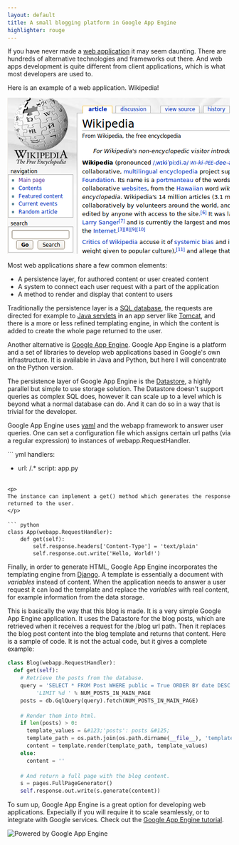 ```yaml
---
layout: default
title: A small blogging platform in Google App Engine
highlighter: rouge
---
```


<p>
If you have never made a
<a href="http://en.wikipedia.org/wiki/Web_application">web application</a>
it may seem daunting. There are hundreds of alternative technologies and
frameworks out there. And web apps development is quite different from client
applications, which is what most developers are used to.
</p>
<p>
Here is an example of a web application. Wikipedia!
</p>
<img src="/images/screenshot-wikipedia.png" alt="Screenshot of Wikipedia" />
<p>
Most web applications share a few common elements:
</p>
<ul>
<li>A persistence layer, for authored content or user created content</li>
<li>A system to connect each user request with a part of the application</li>
<li>A method to render and display that content to users</li>
</ul>
<p>
Traditionally the persistence layer is a
<a href="http://en.wikipedia.org/wiki/SQL_database">SQL database</a>,
the requests are directed for example to
<a href="http://en.wikipedia.org/wiki/Servlet">Java servlets</a> in an app
server like <a href="http://tomcat.apache.org/">Tomcat</a>, and there is a
more or less refined templating engine, in which the content is added to
create the whole page returned to the user.
</p>
<p>
Another alternative is
<a href="http://code.google.com/appengine/">Google App Engine</a>.
Google App Engine is a platform and a set of libraries to develop web
applications based in Google's own infrastructure. It is available in
Java and Python, but here I will concentrate on the Python version.
</p>
<p>
The persistence layer of Google App Engine is the
<a href="http://code.google.com/appengine/docs/python/datastore/overview.html">
  Datastore</a>, a highly parallel but simple to use storage solution.
The Datastore doesn't support queries as complex SQL does, however it can
scale up to a level which is beyond what a normal database can do. And it
can do so in a way that is trivial for the developer.
</p>
<p>
Google App Engine uses <a href="http://en.wikipedia.org/wiki/YAML">yaml</a>
and the webapp framework to answer user queries. One can set a configuration
file which assigns certain url paths (via a regular expression) to instances
of webapp.RequestHandler.
</p>

`​`` yml
handlers:
- url: /.*
  script: app.py
```

<p>
The instance can implement a get() method which generates the response
returned to the user.
</p>

``` python
class App(webapp.RequestHandler):
    def get(self):
        self.response.headers['Content-Type'] = 'text/plain'
        self.response.out.write('Hello, World!')
```

<p>
Finally, in order to generate HTML, Google App Engine incorporates the
templating engine from <a href="http://www.djangoproject.com/">Django</a>.
A template is essentially a document with <em>variables</em>
instead of content. When the application needs to answer a user request it can
load the template and replace the <em>variables</em> with real content,
for example information from the data storage.
</p>
<p>
This is basically the way that this blog is made. It is a very simple Google
App Engine application. It uses the Datastore for the blog posts, which are
retrieved when it receives a request for the /blog url path. Then it replaces
the blog post content into the blog template and returns that content.
Here is a sample of code. It is not the actual code, but it gives a complete
example:
</p>

``` python
class Blog(webapp.RequestHandler):
  def get(self):
    # Retrieve the posts from the database.
    query = 'SELECT * FROM Post WHERE public = True ORDER BY date DESC '
         'LIMIT %d ' % NUM_POSTS_IN_MAIN_PAGE
    posts = db.GqlQuery(query).fetch(NUM_POSTS_IN_MAIN_PAGE)

    # Render them into html.
    if len(posts) > 0:
      template_values = &#123;'posts': posts &#125;
      template_path = os.path.join(os.path.dirname(__file__), 'templates/blog')
      content = template.render(template_path, template_values)
    else:
      content = ''

    # And return a full page with the blog content.
    s = pages.FullPageGenerator()
    self.response.out.write(s.generate(content))
```

<p>
To sum up, Google App Engine is a great option for developing web applications.
Expecially if you will require it to scale seamlessly, or to integrate with
Google services. Check out the
<a href="http://code.google.com/appengine/docs/python/gettingstarted/introduction.html">
  Google App Engine tutorial</a>.
</p>
<img src="http://code.google.com/appengine/images/appengine-noborder-120x30.gif"
alt="Powered by Google App Engine" />

